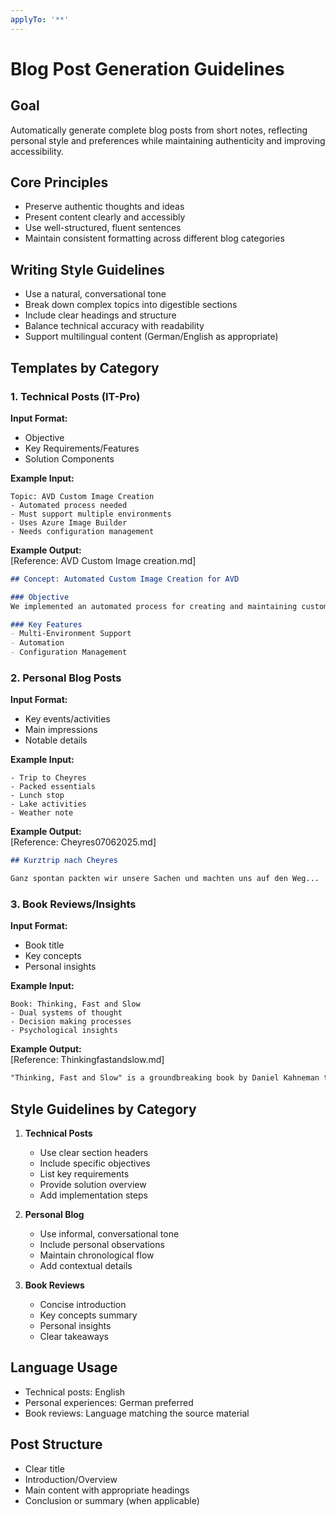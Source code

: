 ```yaml
---
applyTo: '**'
---
```

# Blog Post Generation Guidelines

## Goal
Automatically generate complete blog posts from short notes, reflecting personal style and preferences while maintaining authenticity and improving accessibility.

## Core Principles
- Preserve authentic thoughts and ideas
- Present content clearly and accessibly
- Use well-structured, fluent sentences
- Maintain consistent formatting across different blog categories

## Writing Style Guidelines
- Use a natural, conversational tone
- Break down complex topics into digestible sections
- Include clear headings and structure
- Balance technical accuracy with readability
- Support multilingual content (German/English as appropriate)

## Templates by Category

### 1. Technical Posts (IT-Pro)
**Input Format:**  
- Objective
- Key Requirements/Features
- Solution Components

**Example Input:**  
```
Topic: AVD Custom Image Creation
- Automated process needed
- Must support multiple environments
- Uses Azure Image Builder
- Needs configuration management
```

**Example Output:**  
[Reference: AVD Custom Image creation.md]
```markdown
## Concept: Automated Custom Image Creation for AVD

### Objective
We implemented an automated process for creating and maintaining custom images...

### Key Features
- Multi-Environment Support
- Automation
- Configuration Management
```

### 2. Personal Blog Posts
**Input Format:**  
- Key events/activities
- Main impressions
- Notable details

**Example Input:**  
```
- Trip to Cheyres
- Packed essentials
- Lunch stop
- Lake activities
- Weather note
```

**Example Output:**  
[Reference: Cheyres07062025.md]
```markdown
## Kurztrip nach Cheyres

Ganz spontan packten wir unsere Sachen und machten uns auf den Weg...
```

### 3. Book Reviews/Insights
**Input Format:**  
- Book title
- Key concepts
- Personal insights

**Example Input:**  
```
Book: Thinking, Fast and Slow
- Dual systems of thought
- Decision making processes
- Psychological insights
```

**Example Output:**  
[Reference: Thinkingfastandslow.md]
```markdown
"Thinking, Fast and Slow" is a groundbreaking book by Daniel Kahneman that explores...
```

## Style Guidelines by Category
1. **Technical Posts**
   - Use clear section headers
   - Include specific objectives
   - List key requirements
   - Provide solution overview
   - Add implementation steps

2. **Personal Blog**
   - Use informal, conversational tone
   - Include personal observations
   - Maintain chronological flow
   - Add contextual details

3. **Book Reviews**
   - Concise introduction
   - Key concepts summary
   - Personal insights
   - Clear takeaways

## Language Usage
- Technical posts: English
- Personal experiences: German preferred
- Book reviews: Language matching the source material

## Post Structure
- Clear title
- Introduction/Overview
- Main content with appropriate headings
- Conclusion or summary (when applicable)